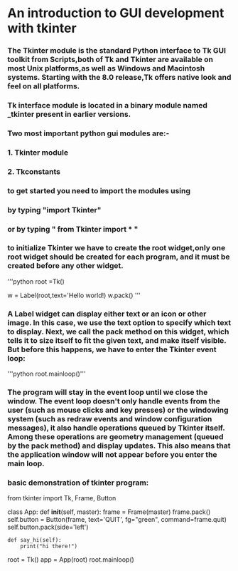 # An introduction to GUI development with tkinter

### The Tkinter module is the standard Python interface to Tk GUI toolkit from Scripts,both of Tk and Tkinter are available on most Unix platforms,as well as Windows and Macintosh systems. Starting with the 8.0 release,Tk offers native look and feel on all platforms.

### Tk interface module is located in a binary module named _tkinter present in  earlier versions.
### Two most important python gui modules are:- 
### 1. Tkinter module 
### 2. Tkconstants
### to get started you need to import the modules using

  ### by typing  "import Tkinter"  
  ### or by typing " from Tkinter import * "

### to initialize Tkinter we have to create the root widget,only one root widget should be created for each program, and it must be created before any other widget.

   '''python root =Tk()

   w = Label(root,text='Hello world!)
   w.pack() '''

 ### A Label widget can display either text or an icon or other image. In this case, we use the text option to specify which text to display. Next, we call the pack method on this widget, which tells it to size itself to fit the given text, and make itself visible. But before this happens, we have to enter the Tkinter event loop:
 
'''python root.mainloop()'''

### The program will stay in the event loop until we close the window. The event loop doesn't only handle events from the user (such as mouse clicks and key presses) or the windowing system (such as redraw events and window configuration messages), it also handle operations queued by Tkinter itself. Among these operations are geometry management (queued by the pack method) and display updates. This also means that the application window will not appear before you enter the main loop.

### basic demonstration of tkinter program:


    
from tkinter import Tk, Frame, Button

class App:
    def __init__(self, master):
        frame = Frame(master)
        frame.pack()
        self.button = Button(frame, text='QUIT', fg="green", command=frame.quit)
        self.button.pack(side='left')

    def say_hi(self):
        print("hi there!")

root = Tk()
app = App(root)
root.mainloop()

   
   
   

      
      

      
        





  




